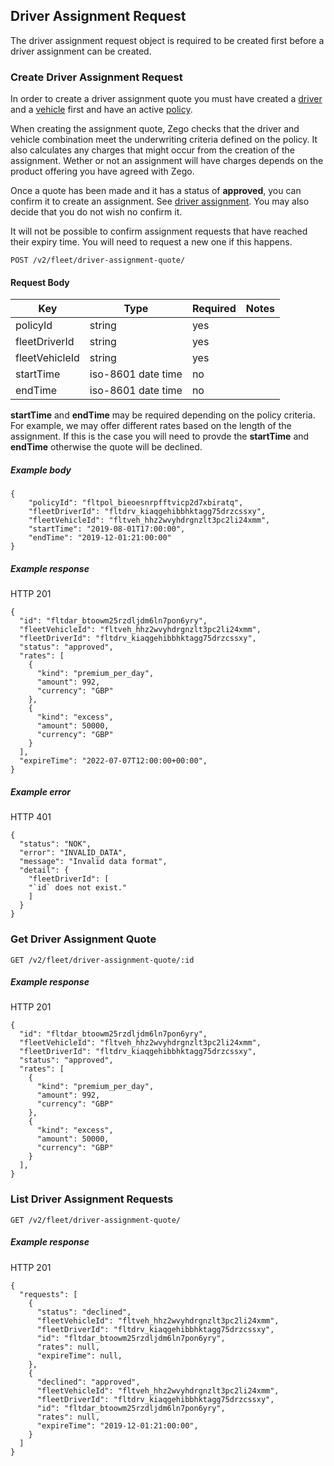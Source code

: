 ## Driver Assignment Request

The driver assignment request object is required to be created first before a driver assignment can be created.

### Create Driver Assignment Request

In order to create a driver assignment quote you must have created a [driver](./driver_endpoint.md) and a [vehicle](./vehicle_endpoint.md) first and have an active [policy](./policy_endpoint.md).

When creating the assignment quote, Zego checks that the driver and vehicle combination meet the underwriting criteria defined on the policy. It also calculates any charges that might occur from the creation of the assignment. Wether or not an assignment will have charges depends on the product offering you have agreed with Zego.

Once a quote has been made and it has a status of **approved**, you can confirm it to create an assignment. See [driver assignment](./driver_assignment_endpoint.md). You may also decide that you do not wish no confirm it.

It will not be possible to confirm assignment requests that have reached their expiry time. You will need to request a new one if this happens.

`POST /v2/fleet/driver-assignment-quote/`

#### Request Body

| Key | Type | Required | Notes |
| --- | --- | --- | --- |
| policyId | string | yes |  |
| fleetDriverId | string | yes |  |
| fleetVehicleId | string | yes |  |
| startTime | iso-8601 date time | no |  |
| endTime | iso-8601 date time | no |  |

**startTime** and **endTime** may be required depending on the policy criteria. For example, we may offer different rates based on the length of the assignment. If this is the case you will need to provde the **startTime** and **endTime** otherwise the quote will be declined.

##### Example body

```
{
    "policyId": "fltpol_bieoesnrpfftvicp2d7xbiratq",
    "fleetDriverId": "fltdrv_kiaqgehibbhktagg75drzcssxy",
    "fleetVehicleId": "fltveh_hhz2wvyhdrgnzlt3pc2li24xmm",
    "startTime": "2019-08-01T17:00:00",
    "endTime": "2019-12-01:21:00:00"
}
```

##### Example response

HTTP 201

```
{
  "id": "fltdar_btoowm25rzdljdm6ln7pon6yry",
  "fleetVehicleId": "fltveh_hhz2wvyhdrgnzlt3pc2li24xmm",
  "fleetDriverId": "fltdrv_kiaqgehibbhktagg75drzcssxy",
  "status": "approved",
  "rates": [
    {
      "kind": "premium_per_day",
      "amount": 992,
      "currency": "GBP"
    },
    {
      "kind": "excess",
      "amount": 50000,
      "currency": "GBP"
    }
  ],
  "expireTime": "2022-07-07T12:00:00+00:00",
}
```

##### Example error

HTTP 401

```
{
  "status": "NOK",
  "error": "INVALID_DATA",
  "message": "Invalid data format",
  "detail": {
    "fleetDriverId": [
    "`id` does not exist."
    ]
  }
}
```

### Get Driver Assignment Quote

`GET /v2/fleet/driver-assignment-quote/:id`

##### Example response

HTTP 201

```
{
  "id": "fltdar_btoowm25rzdljdm6ln7pon6yry",
  "fleetVehicleId": "fltveh_hhz2wvyhdrgnzlt3pc2li24xmm",
  "fleetDriverId": "fltdrv_kiaqgehibbhktagg75drzcssxy",
  "status": "approved",
  "rates": [
    {
      "kind": "premium_per_day",
      "amount": 992,
      "currency": "GBP"
    },
    {
      "kind": "excess",
      "amount": 50000,
      "currency": "GBP"
    }
  ],
}
```

### List Driver Assignment Requests

`GET /v2/fleet/driver-assignment-quote/`

##### Example response

HTTP 201

```
{
  "requests": [
    {
      "status": "declined",
      "fleetVehicleId": "fltveh_hhz2wvyhdrgnzlt3pc2li24xmm",
      "fleetDriverId": "fltdrv_kiaqgehibbhktagg75drzcssxy",
      "id": "fltdar_btoowm25rzdljdm6ln7pon6yry",
      "rates": null,
      "expireTime": null,
    },
    {
      "declined": "approved",
      "fleetVehicleId": "fltveh_hhz2wvyhdrgnzlt3pc2li24xmm",
      "fleetDriverId": "fltdrv_kiaqgehibbhktagg75drzcssxy",
      "id": "fltdar_btoowm25rzdljdm6ln7pon6yry",
      "rates": null,
      "expireTime": "2019-12-01:21:00:00",
    }
  ]
}
```
